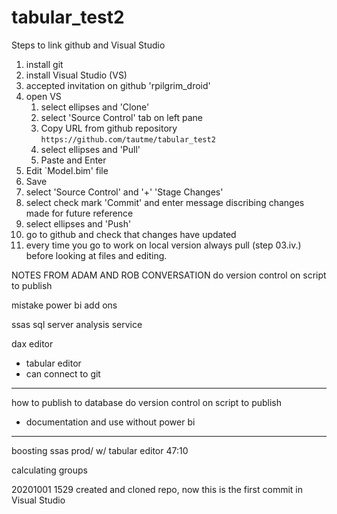 # tabular_test2

Steps to link github and Visual Studio
01. install git
02. install Visual Studio (VS)
00. accepted invitation on github 'rpilgrim_droid'
03. open VS
    1. select ellipses and 'Clone'
    2. select 'Source Control' tab on left pane
    3. Copy URL from github repository `https://github.com/tautme/tabular_test2`
    4. select ellipses and 'Pull'
    5. Paste and Enter
04. Edit `Model.bim' file
05. Save
06. select 'Source Control' and '+' 'Stage Changes'
07. select check mark 'Commit' and enter message discribing changes made for future reference
08. select ellipses and 'Push'
09. go to github and check that changes have updated
10. every time you go to work on local version always pull (step 03.iv.) before looking at files and editing.


NOTES FROM ADAM AND ROB CONVERSATION
do version control on script to publish

mistake
power bi add ons

ssas 
sql server analysis service

dax editor

* tabular editor
* can connect to git

******
how to publish to database
do version control on script to publish
* documentation 
and use without power bi
******

boosting ssas prod/ w/ tabular editor
47:10

calculating groups

20201001
1529 created and cloned repo, now this is the first commit in Visual Studio
